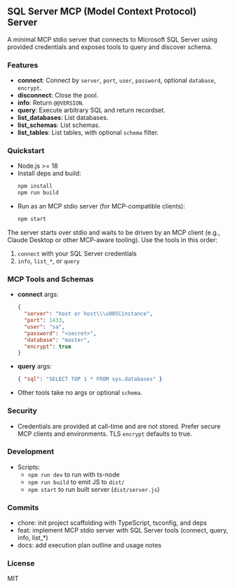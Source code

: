 ## SQL Server MCP (Model Context Protocol) Server

A minimal MCP stdio server that connects to Microsoft SQL Server using provided credentials and exposes tools to query and discover schema.

### Features
- **connect**: Connect by `server`, `port`, `user`, `password`, optional `database`, `encrypt`.
- **disconnect**: Close the pool.
- **info**: Return `@@VERSION`.
- **query**: Execute arbitrary SQL and return recordset.
- **list_databases**: List databases.
- **list_schemas**: List schemas.
- **list_tables**: List tables, with optional `schema` filter.

### Quickstart
- Node.js >= 18
- Install deps and build:
  ```bash
  npm install
  npm run build
  ```
- Run as an MCP stdio server (for MCP-compatible clients):
  ```bash
  npm start
  ```

The server starts over stdio and waits to be driven by an MCP client (e.g., Claude Desktop or other MCP-aware tooling). Use the tools in this order:
1) `connect` with your SQL Server credentials
2) `info`, `list_*`, or `query`

### MCP Tools and Schemas
- **connect** args:
  ```json
  {
    "server": "host or host\\\u005Cinstance",
    "port": 1433,
    "user": "sa",
    "password": "<secret>",
    "database": "master",
    "encrypt": true
  }
  ```
- **query** args:
  ```json
  { "sql": "SELECT TOP 1 * FROM sys.databases" }
  ```
- Other tools take no args or optional `schema`.

### Security
- Credentials are provided at call-time and are not stored. Prefer secure MCP clients and environments. TLS `encrypt` defaults to true.

### Development
- Scripts:
  - `npm run dev` to run with ts-node
  - `npm run build` to emit JS to `dist/`
  - `npm start` to run built server (`dist/server.js`)

### Commits
- chore: init project scaffolding with TypeScript, tsconfig, and deps
- feat: implement MCP stdio server with SQL Server tools (connect, query, info, list_*)
- docs: add execution plan outline and usage notes

### License
MIT
